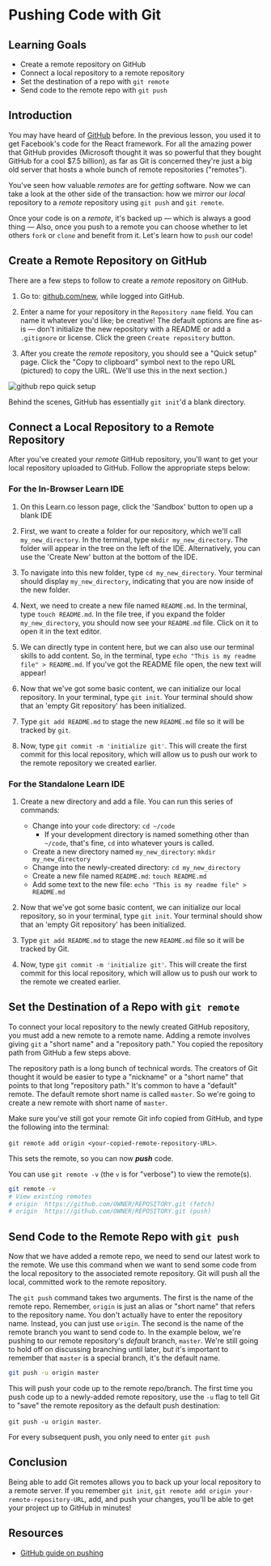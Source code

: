 # Pushing Code with Git

## Learning Goals

- Create a remote repository on GitHub
- Connect a local repository to a remote repository
- Set the destination of a repo with `git remote`
- Send code to the remote repo with `git push`

## Introduction

You may have heard of [GitHub](https://github.com) before. In the previous 
lesson, you used it to get Facebook's code for the React framework. For all
the amazing power that GitHub provides (Microsoft thought it was so powerful
that they bought GitHub for a cool $7.5 billion), as far as Git is concerned
they're just a big old server that hosts a whole bunch of remote repositories
("remotes").

You've seen how valuable
_remotes_ are for _getting_ software. Now we can take a look at the other side
of the transaction: how we mirror our _local_ repository to a _remote_ repository
using `git push` and `git remote`.

Once your code is on a _remote_, it's backed up &mdash; which is always a good
thing &mdash; Also, once you push to a remote you can choose whether to let
others `fork` or `clone` and benefit from it. Let's learn how to `push` our code!

## Create a Remote Repository on GitHub

There are a few steps to follow to create a _remote_ repository on GitHub.

1. Go to: [github.com/new](https://github.com/new), while logged into GitHub.

2. Enter a name for your repository in the `Repository name` field. You can name
it whatever you'd like; be creative! The default options are fine as-is — don't
initialize the new repository with a README or add a `.gitignore` or license.
Click the green `Create repository` button.

3. After you create the _remote_ repository, you should see a "Quick setup"
page. Click the "Copy to clipboard" symbol next to the repo URL (pictured) to
copy the URL. (We'll use this in the next section.)

![github repo quick setup](https://curriculum-content.s3.amazonaws.com/web-development/enough-git-for-learn-co/github_quick_setup.png)

Behind the scenes, GitHub has essentially `git init`'d a blank directory.

## Connect a Local Repository to a Remote Repository

After you've created your _remote_ GitHub repository, you'll want to get your
local repository uploaded to GitHub. Follow the appropriate steps below:

### For the In-Browser Learn IDE

1. On this Learn.co lesson page, click the 'Sandbox' button to open up a blank
IDE

2. First, we want to create a folder for our repository, which we'll call
`my_new_directory`. In the terminal, type `mkdir my_new_directory`. The folder
will appear in the tree on the left of the IDE. Alternatively, you can use the
'Create New' button at the bottom of the IDE.

3. To navigate into this new folder, type `cd my_new_directory`. Your terminal
should display `my_new_directory`, indicating that you are now inside of the new
folder.

4. Next, we need to create a new file named `README.md`. In the terminal, type
`touch README.md`. In the file tree, if you expand the folder
`my_new_directory`, you should now see your `README.md` file. Click on it to
open it in the text editor.

5. We can directly type in content here, but we can also use our terminal skills
to add content. So, in the terminal, type `echo "This is my readme file" >
README.md`. If you've got the README file open, the new text will appear!

6. Now that we've got some basic content, we can initialize our local
repository. In your terminal, type `git init`. Your terminal should show that an
'empty Git repository' has been initialized.

7. Type `git add README.md` to stage the new `README.md` file so it will be tracked by
`git`.

8. Now, type `git commit -m 'initialize git'`. This will create the first commit
for this local repository, which will allow us to push our work to the remote
repository we created earlier.

### For the Standalone Learn IDE

1. Create a new directory and add a file. You can run this series of commands:

    * Change into your `code` directory: `cd ~/code`
      * If your development directory is named something other than `~/code`, that's fine, `cd` into whatever yours is called.
    * Create a new directory named `my_new_directory`: `mkdir my_new_directory`
    * Change into the newly-created directory: `cd my_new_directory`
    * Create a new file named `README.md`: `touch README.md`
    * Add some text to the new file: `echo "This is my readme file" > README.md`

2. Now that we've got some basic content, we can initialize our local
repository, so in your terminal, type `git init`. Your terminal should show that
an 'empty Git repository' has been initialized.

3. Type `git add README.md` to stage the new `README.md` file so it will be tracked by Git.

4. Now, type `git commit -m 'initialize git'`. This will create the first commit
for this local repository, which will allow us to push our work to the remote we
created earlier.

## Set the Destination of a Repo with `git remote`

To connect your local repository to the newly created GitHub repository, you
must add a new remote to a remote name. Adding a remote involves giving `git` a "short name" and
a "repository path." You copied the repository path from GitHub a few steps
above.

The repository path is a long bunch of technical words. The creators of Git
thought it would be easier to type a "nickname" or a "short name" that points to
that long "repository path." It's common to have a "default" remote. The default
remote short name is called `master`. So we're going to create a new remote with
short name of `master`.

Make sure you've still got your remote Git info copied from GitHub, and type the
following into the terminal:

`git remote add origin <your-copied-remote-repository-URL>`.

This sets the remote, so you can now ***push*** code.

You can use `git remote -v` (the `v` is for "verbose") to view the remote(s).

```bash
git remote -v
# View existing remotes
# origin  https://github.com/OWNER/REPOSITORY.git (fetch)
# origin  https://github.com/OWNER/REPOSITORY.git (push)
```

## Send Code to the Remote Repo with `git push`

Now that we have added a remote repo, we need to send our latest work to the
remote. We use this command when we want to send some code from the local
repository to the associated remote repository. Git will push all the local,
committed work to the remote repository.

The `git push` command takes two arguments. The first is the name of the remote
repo. Remember, `origin` is just an alias or "short name" that refers to the
repository name. You don't actually have to enter the repository name. Instead,
you can just use `origin`. The second is the name of the remote branch you want
to send code to. In the example below, we're pushing to our remote repository's
_default_ branch, `master`. We're still going to hold off on discussing branching
until later, but it's important to remember that `master` is a special branch, it's
the default name.

```bash
git push -u origin master
```

This will push your code up to the remote repo/branch. The first time you push
code up to a newly-added remote repository, use the `-u` flag to tell Git to
"save" the remote repository as the default push destination:

`git push -u origin master`.

For every subsequent push, you only need to enter `git push`

## Conclusion

Being able to add Git remotes allows you to back up your local repository to a
remote server. If you remember `git init`, 
`git remote add origin your-remote-repository-URL`, add, and push your changes, 
you'll be able to get your project up to GitHub in minutes!

## Resources

- [GitHub guide on pushing](https://help.github.com/articles/pushing-to-a-remote/)


